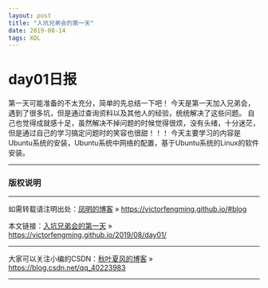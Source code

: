```yaml
---
layout: post
title: "入坑兄弟会的第一天"
date: 2019-08-14 
tags: XDL  
---
```



# day01日报
第一天可能准备的不太充分，简单的先总结一下吧！
今天是第一天加入兄弟会，遇到了很多坑，但是通过查询资料以及其他人的经验，统统解决了这些问题。
自己也觉得成就感十足，虽然解决不掉问题的时候觉得很烦，没有头绪，十分迷茫，但是通过自己的学习搞定问题时的笑容也很甜！！！
今天主要学习的内容是Ubuntu系统的安装，Ubuntu系统中网络的配置，基于Ubuntu系统的Linux的软件安装。


***
### 版权说明

***
如需转载请注明出处：[凤明的博客](https://victorfengming.github.io/#blog) » https://victorfengming.github.io/#blog

本文链接：[入坑兄弟会的第一天](https://victorfengming.github.io/2019/08/day01/) » https://victorfengming.github.io/2019/08/day01/

***
大家可以关注小编的CSDN：[秋叶夏风的博客](https://blog.csdn.net/qq_40223983) » https://blog.csdn.net/qq_40223983

***
